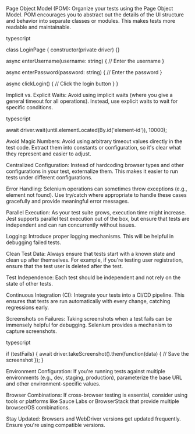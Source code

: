 Page Object Model (POM):
Organize your tests using the Page Object Model. POM encourages you to abstract out the details of the UI structure and behavior into separate classes or modules. This makes tests more readable and maintainable.

typescript

class LoginPage {
  constructor(private driver) {}

  async enterUsername(username: string) {
    // Enter the username
  }

  async enterPassword(password: string) {
    // Enter the password
  }

  async clickLogin() {
    // Click the login button
  }
}

Implicit vs. Explicit Waits:
Avoid using implicit waits (where you give a general timeout for all operations). Instead, use explicit waits to wait for specific conditions.

typescript

await driver.wait(until.elementLocated(By.id('element-id')), 10000);

Avoid Magic Numbers:
Avoid using arbitrary timeout values directly in the test code. Extract them into constants or configuration, so it's clear what they represent and easier to adjust.

Centralized Configuration:
Instead of hardcoding browser types and other configurations in your test, externalize them. This makes it easier to run tests under different configurations.

Error Handling:
Selenium operations can sometimes throw exceptions (e.g., element not found). Use try/catch where appropriate to handle these cases gracefully and provide meaningful error messages.

Parallel Execution:
As your test suite grows, execution time might increase. Jest supports parallel test execution out of the box, but ensure that tests are independent and can run concurrently without issues.

Logging:
Introduce proper logging mechanisms. This will be helpful in debugging failed tests.

Clean Test Data:
Always ensure that tests start with a known state and clean up after themselves. For example, if you're testing user registration, ensure that the test user is deleted after the test.

Test Independence:
Each test should be independent and not rely on the state of other tests.

Continuous Integration (CI):
Integrate your tests into a CI/CD pipeline. This ensures that tests are run automatically with every change, catching regressions early.

Screenshots on Failures:
Taking screenshots when a test fails can be immensely helpful for debugging. Selenium provides a mechanism to capture screenshots.

typescript

if (testFails) {
  await driver.takeScreenshot().then(function(data) {
     // Save the screenshot
  });
}

Environment Configuration:
If you're running tests against multiple environments (e.g., dev, staging, production), parameterize the base URL and other environment-specific values.

Browser Combinations:
If cross-browser testing is essential, consider using tools or platforms like Sauce Labs or BrowserStack that provide multiple browser/OS combinations.

Stay Updated:
Browsers and WebDriver versions get updated frequently. Ensure you're using compatible versions.
